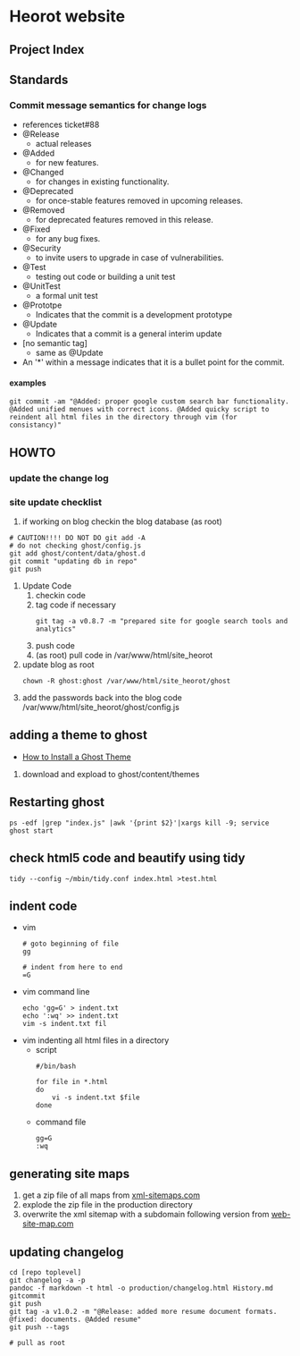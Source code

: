 # Heorot website 

## Project Index


## Standards
### Commit message semantics for change logs
* references ticket#88
* @Release
  * actual releases
* @Added
  * for new features.
* @Changed
  * for changes in existing functionality.
* @Deprecated
  * for once-stable features removed in upcoming releases.
* @Removed
  * for deprecated features removed in this release.
* @Fixed
  * for any bug fixes.
* @Security
  * to invite users to upgrade in case of vulnerabilities.
* @Test
  * testing out code or building a unit test
* @UnitTest
  * a formal unit test
* @Prototpe
  * Indicates that the commit is a development prototype
* @Update
  * Indicates that a commit is a general interim update
* [no semantic tag]
  * same as @Update
* An '*' within a message indicates that it is a bullet point for the commit.
#### examples
```
git commit -am "@Added: proper google custom search bar functionality. @Added unified menues with correct icons. @Added quicky script to reindent all html files in the directory through vim (for consistancy)"
```



## HOWTO
### update the change log

### site update checklist
1. if working on blog checkin the blog database (as root)
```
# CAUTION!!!! DO NOT DO git add -A
# do not checking ghost/config.js
git add ghost/content/data/ghost.d
git commit "updating db in repo"
git push
```
1. Update Code
    1. checkin code
    1. tag code if necessary
        ```
        git tag -a v0.8.7 -m "prepared site for google search tools and analytics"
        ```
    1. push code 
    1. (as root) pull code in /var/www/html/site_heorot
1. update blog as root
    ```
    chown -R ghost:ghost /var/www/html/site_heorot/ghost
    ```
1. add the passwords back into the blog code /var/www/html/site_heorot/ghost/config.js

## adding a theme to ghost
* [How to Install a Ghost Theme](https://www.allaboutghost.com/how-to-install-a-ghost-theme/)
1. download and expload to ghost/content/themes

## Restarting ghost
```
ps -edf |grep "index.js" |awk '{print $2}'|xargs kill -9; service ghost start

```

## check html5 code and beautify using tidy
```
tidy --config ~/mbin/tidy.conf index.html >test.html
```

## indent code
* vim
  ```
  # goto beginning of file
  gg

  # indent from here to end
  =G
  ```
* vim command line
  ```
  echo 'gg=G' > indent.txt
  echo ':wq' >> indent.txt
  vim -s indent.txt fil
  ```
* vim indenting all html files in a directory
  * script
    ```
    #/bin/bash

    for file in *.html
    do
        vi -s indent.txt $file
    done
    ```
  * command file
    ```
    gg=G
    :wq
    ```

## generating site maps
1. get a zip file of all maps from [xml-sitemaps.com](https://www.xml-sitemaps.com/)
1. explode the zip file in the production directory
1. overwrite the xml sitemap with a subdomain following version from [web-site-map.com](http://www.web-site-map.com/)

## updating changelog
```
cd [repo toplevel]
git changelog -a -p
pandoc -f markdown -t html -o production/changelog.html History.md
gitcommit
git push
git tag -a v1.0.2 -m "@Release: added more resume document formats. @fixed: documents. @Added resume"
git push --tags

# pull as root
```
